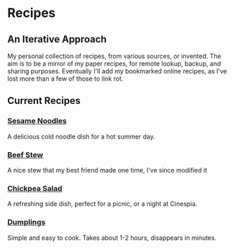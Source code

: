 # Recipes
## An Iterative Approach

My personal collection of recipes, from various sources, or invented. The aim is to be a mirror of my paper recipes, for remote lookup, backup, and sharing purposes. Eventually I'll add my bookmarked online recipes, as I've lost more than a few of those to link rot.

## Current Recipes

### [Sesame Noodles](sesame_noodles.md)
A delicious cold noodle dish for a hot summer day.

### [Beef Stew](beef_stew.md)
A nice stew that my best friend made one time, I've since modified it

### [Chickpea Salad](chickpea_salad.md)
A refreshing side dish, perfect for a picnic, or a night at Cinespia.

### [Dumplings](dumplings.md)
Simple and easy to cook. Takes about 1-2 hours, disappears in minutes.
